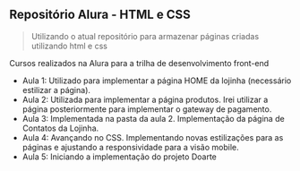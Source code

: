 ## Repositório Alura - HTML e CSS

> Utilizando o atual repositório para armazenar páginas criadas utilizando html e css

Cursos realizados na Alura para a trilha de desenvolvimento front-end

- Aula 1: Utilizado para implementar a página HOME da lojinha (necessário estilizar a página).
- Aula 2: Utilizada para implementar a página produtos. Irei utilizar a página posteriormente para implementar o gateway de pagamento.
- Aula 3: Implementada na pasta da aula 2. Implementação da página de Contatos da Lojinha.
- Aula 4: Avançando no CSS. Implementando novas estilizações para as páginas e ajustando a responsividade para a visão mobile.
- Aula 5: Iniciando a implementação do projeto Doarte